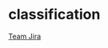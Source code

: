 # classification

[Team Jira](https://locs2.atlassian.net/secure/RapidBoard.jspa?rapidView=3&projectKey=DAT&atlOrigin=eyJpIjoiYjhjODg3NTdmNWFlNGZiZmIwYzBmOWM1ODUxMGY1NjYiLCJwIjoiaiJ9)
